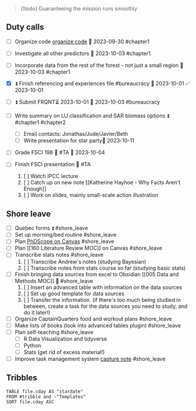 
>[!todo] Guaranteeing the mission runs smoothly

## Duty calls
- [ ] Organize code [organize code](https://twitter.com/Artifexx/status/1698280586236895346)  📅 2023-09-30 #chapter1
- [ ] Investigate all other predictors 📅 2023-10-03 #chapter1
- [ ] Incorporate data from the rest of the forest - not just a small region 📅 2023-10-03 #chapter1

- [x] ⏫ Finish referencing and experiences file #bureaucracy 📅 2023-10-01 ✅ 2023-10-01
-  [ ] ⏫ Submit FRQNT⏳ 2023-10-01 📅 2023-10-03 #bureaucracy

- [ ] Write summary on LU classification and SAR biomass options ⏫ #chapter1 #chapter2
	- [ ] Email contacts: Jonathas/Jude/Javier/Beth 
	- [ ] Write presentation for star party📅 2023-10-11

- [ ] Grade FSCI 198 🔼 #TA 📅 2023-10-04
- [ ] Finish FSCI presentation 🔼 #TA
	1.  [ ] Watch IPCC lecture
	2.  [ ] Catch up on new note [[Katherine Hayhoe - Why Facts Aren't Enough]]
	3.  [ ] Work on slides, mainly small-scale action illustration 

## Shore leave
- [ ] Quebec forms ⏫ #shore_leave
- [ ] Set up morning/bed routine #shore_leave
- [ ] Plan [PhDScope on Canvas](https://twitter.com/Artifexx/status/1608934257292103683) #shore_leave
- [ ] Plan [[160 Literature Review MOC]] on Canvas #shore_leave 
- [ ] Transcribe stats notes #shore_leave
	1.  [ ] Transcribe Andrew's notes (studying Bayesian)
	2.  [ ] Transcribe notes from stats course so far (studying basic stats)
- [ ] Finish bringing data sources from excel to Obsidian [[005 Data and Methods MOC]] 🔼 #shore_leave
	1.  [ ] Insert an advanced table with information on the data sources
	2.  [ ] Set up good template for data sources
	3.  [ ] Transfer the information. (if there's too much being studied in between, create a task for the data sources you need to study, and do it later!)
- [ ] Organize CaptainQuarters food and workout plans #shore_leave
- [ ] Make lists of books (look into advanced tables plugin) #shore_leave
- [ ] Plan self-teaching #shore_leave
	- [ ] R Data Visualization and tidyverse
	- [ ] Python
	- [ ] Stats (get rid of excess material!)
- [ ] Improve task management system [capture note](https://forum.obsidian.md/t/how-to-use-daily-notes-with-a-capture-note/6121) #shore_leave

## Tribbles

```dataview
TABLE file.cday AS "stardate"  
FROM #tribble and -"Templates"
SORT file.cday ASC
```
